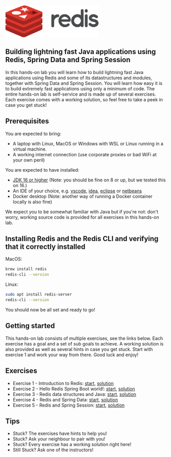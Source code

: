 <img src="img/redis-logo-full-color-rgb.png" height=100/>

## Building lightning fast Java applications using Redis, Spring Data and Spring Session
In this hands-on lab you will learn how to build lightning fast Java applications using Redis and some of its datastructures and modules, together with Spring Data and Spring Session. You will learn how easy it is to build extremely fast applications using only a minimum of code. The entire hands-on lab is self-service and is made up of several exercises. Each exercise comes with a working solution, so feel free to take a peek in case you get stuck!

## Prerequisites

You are expected to bring:

* A laptop with Linux, MacOS or Windows with WSL or Linux running in a virtual machine.
* A working internet connection (use corporate proxies or bad WiFi at your own peril)

You are expected to have installed:

* [JDK 16 or higher](https://adoptopenjdk.net/?variant=openjdk16&jvmVariant=hotspot) (Note: you should be fine on 8 or up, but we tested this on 16.)
* An IDE of your choice, e.g. [vscode](https://code.visualstudio.com/), [idea](https://www.jetbrains.com/idea/), [eclipse](https://www.eclipse.org/eclipseide/) or [netbeans](https://netbeans.apache.org/)
* Docker desktop (Note: another way of running a Docker container locally is also fine)

We expect you to be somewhat familiar with Java but if you're not: don't worry, working source code is provided for all exercises in this hands-on lab.

## Installing Redis and the Redis CLI and verifying that it correctly installed

MacOS:

```bash
brew install redis
redis-cli --version
```

Linux:

```bash
sudo apt install redis-server
redis-cli --version
```

You should now be all set and ready to go!

## Getting started
This hands-on lab consists of multiple exercises, see the links below. Each exercise has a goal and a set of sub goals to achieve. A working solution is also provided as well as several hints in case you get stuck. Start with exercise 1 and work your way from there. Good luck and enjoy!


## Exercises

* Exercise 1 - Introduction to Redis: [start](exercises/exercise-1-start.md), [solution](exercises/exercise-1-solution.md)
* Exercise 2 - Hello Redis Spring Boot world!: [start](exercises/exercise-2-start.md), [solution](exercises/exercise-2-solution.md)
* Exercise 3 - Redis data structures and Java: [start](exercises/exercise-3-start.md), [solution](exercises/exercise-3-solution.md)
* Exercise 4 - Redis and Spring Data: [start](exercises/exercise-4-start.md), [solution](exercises/exercise-4-solution.md)
* Exercise 5 - Redis and Spring Session: [start](exercises/exercise-5-start.md), [solution](exercises/exercise-4-solution.md)


## Tips

* Stuck? The exercises have hints to help you!
* Stuck? Ask your neighbour to pair with you!
* Stuck? Every exercise has a working solution right here!
* Still Stuck? Ask one of the instructors!
